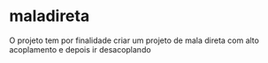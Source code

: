 # maladireta
O projeto tem por finalidade criar um projeto de mala direta com alto acoplamento e depois ir desacoplando

